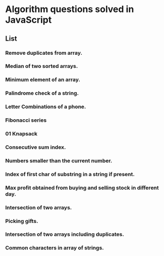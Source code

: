 # Algorithm questions solved in JavaScript

## List

### Remove duplicates from array.

### Median of two sorted arrays.

### Minimum element of an array.

### Palindrome check of a string.

### Letter Combinations of a phone.

### Fibonacci series

### 01 Knapsack

### Consecutive sum index.

### Numbers smaller than the current number.

### Index of first char of substring in a string if present.

### Max profit obtained from buying and selling stock in different day.

### Intersection of two arrays.

### Picking gifts.

### Intersection of two arrays including duplicates.

### Common characters in array of strings.
